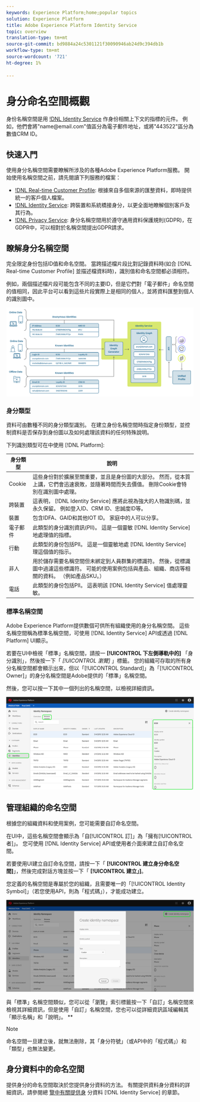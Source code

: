```yaml
---
keywords: Experience Platform;home;popular topics
solution: Experience Platform
title: Adobe Experience Platform Identity Service
topic: overview
translation-type: tm+mt
source-git-commit: bd9884a24c5301121f30090946ab24d9c394db1b
workflow-type: tm+mt
source-wordcount: '721'
ht-degree: 1%

---
```



# 身分命名空間概觀

身份名稱空間是用 [!DNL Identity Service](./home.md) 作身份相關上下文的指標的元件。 例如，他們會將&quot;name<span>@email.com&quot;值區分為電子郵件地址，或將&quot;443522&quot;區分為數值CRM ID。

## 快速入門

使用身分名稱空間需要瞭解所涉及的各種Adobe Experience Platform服務。 開始使用名稱空間之前，請先閱讀下列服務的檔案：

- [!DNL Real-time Customer Profile](../profile/home.md): 根據來自多個來源的匯整資料，即時提供統一的客戶個人檔案。
- [!DNL Identity Service](./home.md): 跨裝置和系統橋接身分，以更全面地瞭解個別客戶及其行為。
- [!DNL Privacy Service](../privacy-service/home.md): 身分名稱空間用於遵守通用資料保護規則(GDPR)，在GDPR中，可以相對於名稱空間提出GDPR請求。

## 瞭解身分名稱空間

完全限定身份包括ID值和命名空間。 當跨描述檔片段比對記錄資料時(如合 [!DNL Real-time Customer Profile] 並描述檔資料時)，識別值和命名空間都必須相符。

例如，兩個描述檔片段可能包含不同的主要ID，但是它們對「電子郵件」命名空間的值相同，因此平台可以看到這些片段實際上是相同的個人，並將資料匯整到個人的識別圖中。

![](images/identity-service-stitching.png)

### 身分類型

資料可由數種不同的身分類型識別。 在建立身份名稱空間時指定身份類型，並控制資料是否保存到身份圖以及如何處理該資料的任何特殊說明。

下列識別類型可在中使用 [!DNL Platform]:

| 身分類型 | 說明 |
| --- | --- |
| Cookie | 這些身份對於擴展至關重要，並且是身份圖的大部分。 然而，從本質上講，它們會迅速衰敗，並隨著時間而失去價值。 刪除Cookie會特別在識別圖中處理。 |
| 跨裝置 | 這表明， [!DNL Identity Service] 應將此視為強大的人物識別碼，並永久保留。 例如登入ID、CRM ID、忠誠度ID等。 |
| 裝置 | 包含IDFA、GAID和其他IOT ID。 家庭中的人可以分享。 |
| 電子郵件 | 此類型的身分識別資訊(PII)。 這是一個靈敏 [!DNL Identity Service] 地處理值的指標。 |
| 行動 | 此類型的身份包括PII。 這是一個靈敏地處 [!DNL Identity Service] 理這個值的指示。 |
| 非人 | 用於儲存需要名稱空間但未綁定到人員群集的標識符。 然後，從標識圖中過濾這些標識符。 可能的使用案例包括與產品、組織、商店等相關的資料。 （例如產品SKU。） |
| 電話 | 此類型的身份包括PII。 這表明該 [!DNL Identity Service] 值處理靈敏。 |

### 標準名稱空間

Adobe Experience Platform提供數個可供所有組織使用的身分名稱空間。 這些名稱空間稱為標準名稱空間，可使用 [!DNL Identity Service] API或透過 [!DNL Platform] UI顯示。

若要在UI中檢視「標準」名稱空間，請按一 **[!UICONTROL 下左側導軌中的]** 「身分識別」，然後按一下「 *[!UICONTROL 瀏覽]* 」標籤。 您的組織可存取的所有身分名稱空間都會顯示出來，但以「[!UICONTROL Standard]」為「[!UICONTROL Owner]」的身分名稱空間是Adobe提供的「標準」名稱空間。

然後，您可以按一下其中一個列出的名稱空間，以檢視詳細資訊。

![](./images/standard-namespace-detail.png)

## 管理組織的命名空間

根據您的組織資料和使用案例，您可能需要自訂命名空間。

在UI中，這些名稱空間會顯示為「自[!UICONTROL 訂]」為「擁有[!UICONTROL 者]」。 您可使用 [!DNL Identity Service] API或使用者介面來建立自訂命名空間。

若要使用UI建立自訂命名空間，請按一下「 **[!UICONTROL 建立身分命名空間]**」，然後完成對話方塊並按一下「 **[!UICONTROL 建立」]**。

您定義的名稱空間是專屬於您的組織，且需要唯一的「[!UICONTROL Identity Symbol]」（若您使用API，則為「程式碼」），才能成功建立。

![](./images/create-identity-namespace.png)

與「標準」名稱空間類似，您可以從「瀏覽」索引標籤按一下「自訂」名稱空間來檢視其詳細資訊，但是使用「自訂」名稱空間，您也可以從詳細資訊區域編輯其「顯示名稱」和「說明」。 **

>[!NOTE]
>
>命名空間一旦建立後，就無法刪除，其「身分符號」（或API中的「程式碼」）和「類型」也無法變更。

## 身分資料中的命名空間

提供身分的命名空間取決於您提供身分資料的方法。 有關提供資料身分資料的詳細資訊，請參閱總 [覽中有關提供身](./home.md#supplying-identity-data-to-identity-service) 分資料 [!DNL Identity Service] 的章節。
